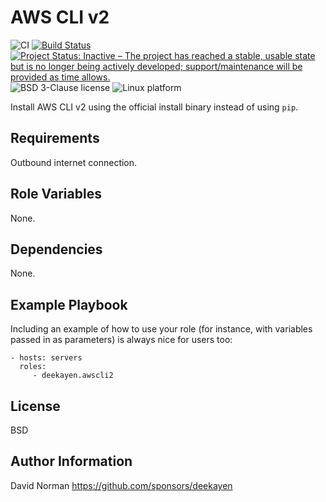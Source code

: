AWS CLI v2
=========

![CI](https://github.com/deekayen/ansible-role-awscli2/workflows/CI/badge.svg?branch=main) [![Build Status](https://travis-ci.org/deekayen/ansible-role-awscli2.svg?branch=main)](https://travis-ci.org/deekayen/ansible-role-awscli2) [![Project Status: Inactive – The project has reached a stable, usable state but is no longer being actively developed; support/maintenance will be provided as time allows.](https://www.repostatus.org/badges/latest/inactive.svg)](https://www.repostatus.org/#inactive) ![BSD 3-Clause license](https://img.shields.io/badge/license-BSD%203--Clause-blue) ![Linux platform](https://img.shields.io/badge/platform-linux-lightgrey)

Install AWS CLI v2 using the official install binary instead of using `pip`.

Requirements
------------

Outbound internet connection.

Role Variables
--------------

None.

Dependencies
------------

None.

Example Playbook
----------------

Including an example of how to use your role (for instance, with variables
passed in as parameters) is always nice for users too:

    - hosts: servers
      roles:
         - deekayen.awscli2

License
-------

BSD

Author Information
------------------

David Norman
https://github.com/sponsors/deekayen
